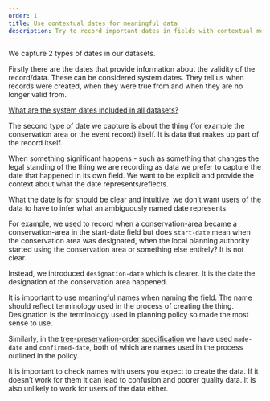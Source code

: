 ```yaml
---
order: 1
title: Use contextual dates for meaningful data
description: Try to record important dates in fields with contextual meaning.
---
```


We capture 2 types of dates in our datasets.

Firstly there are the dates that provide information about the validity of the record/data. These can be considered system dates. They tell us when records were created, when they were true from and when they are no longer valid from.

[What are the system dates included in all datasets?](/rules/#all-schemas-must-include-entry%2C-start-and-end-dates)

The second type of date we capture is about the thing (for example the conservation area or the event record) itself. It is data that makes up part of the record itself.

When something significant happens - such as something that changes the legal standing of the thing we are recording as data we prefer to capture the date that happened in its own field. We want to be explicit and provide the context about what the date represents/reflects.

What the date is for should be clear and intuitive, we don’t want users of the data to have to infer what an ambiguously named date represents.

For example, we used to record when a conservation-area became a conservation-area in the start-date field but does `start-date` mean when the conservation area was designated, when the local planning authority started using the conservation area or something else entirely? It is not clear.

Instead, we introduced `designation-date` which is clearer. It is the date the designation of the conservation area happened.

It is important to use meaningful names when naming the field. The name should reflect terminology used in the process of creating the thing. Designation is the terminology used in planning policy so made the most sense to use.

Similarly, in the [tree-preservation-order specification](https://digital-land.github.io/specification/specification/tree-preservation-order/) we have used `made-date` and `confirmed-date`, both of which are names used in the process outlined in the policy.

It is important to check names with users you expect to create the data. If it doesn’t work for them it can lead to confusion and poorer quality data. It is also unlikely to work for users of the data either.

